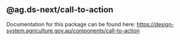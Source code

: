 ## @ag.ds-next/call-to-action

Documentation for this package can be found here: https://design-system.agriculture.gov.au/components/call-to-action
